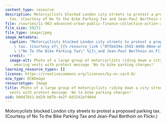 ```yaml
---
content_type: resource
description: Motorcyclists blocked London city streets to protest a proposed parking
  tax. (Courtesy of No To the Bike Parking Tax and Jean-Paul Berthoin on Flickr.)
file: /courses/11-902-advanced-urban-public-finance-collective-action-and-provisions-of-local-public-goods-spring-2009/b06d7b51bd29b07b4e2f6d1542af466d_11-902s09.jpg
file_size: 59272
file_type: image/jpeg
image_metadata:
  caption: "Motorcyclists blocked London city streets to protest a proposed parking\
    \ tax. (Courtesy of\_{{% resource_link \"0f5b439a-3592-449b-80ee-e9de71d25007\"\
    \ \"No To the Bike Parking Tax\" %}}\_and Jean-Paul Berthoin on Flickr.)"
  credit: ''
  image-alt: Photo of a large group of motorcyclists riding down a city street, some
    wearing vests with protest message 'No to bike parking charges!'
learning_resource_types: []
license: https://creativecommons.org/licenses/by-nc-sa/4.0/
ocw_type: OCWImage
resourcetype: Image
title: Photo of a large group of motorcyclists riding down a city street, some wearing
  vests with protest message 'No to bike parking charges!'
uid: b06d7b51-bd29-b07b-4e2f-6d1542af466d
---
```

Motorcyclists blocked London city streets to protest a proposed parking tax. (Courtesy of No To the Bike Parking Tax and Jean-Paul Berthoin on Flickr.)